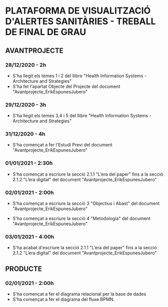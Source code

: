 # PLATAFORMA DE VISUALITZACIÓ D'ALERTES SANITÀRIES - TREBALL DE FINAL DE GRAU
## AVANTPROJECTE
### 28/12/2020 - 2h
 - S'ha llegit els temes 1 i 2 del llibre "Health Information Systems - Architecture and Strategies"
 - S'ha fet l'apartat Objecte del Projecte del document "Avantprojecte_ErikEspunesJubero"

### 29/12/2020 - 3h
 - S'ha llegit els temes 3,4 i 5 del llibre "Health Information Systems - Architecture and Strategies"

### 31/12/2020 - 4h
 - S'ha començat a fer l'Estudi Previ del document "Avantprojecte_ErikEspunesJubero"

### 01/01/2021 - 2:30h
 - S'ha començat a escriure la secció 2.1.1 "L’era del paper" fins a la secció 2.1.2 "L’era digital" del document "Avantprojecte_ErikEspunesJubero"

### 02/01/2021 - 2:00h
- S'ha començat a escriure la secció 3 "Objectius i Abast" del document "Avantprojecte_ErikEspunesJubero"

- S'ha començat a escriure la secció 4 "Metodologia" del document "Avantprojecte_ErikEspunesJubero"

### 03/01/2021 - 4:00h

  - S'ha acabat d'escriure la secció 2.1.1 "L’era del paper" fins a la secció 2.1.2 "L’era digital" del document "Avantprojecte_ErikEspunesJubero"




## PRODUCTE

### 02/01/2021 - 2:00h

- S'ha començat a fer el diagrama relacional per la base de dades
- S'ha començat a fer el diagrama del fluxe BPMN.